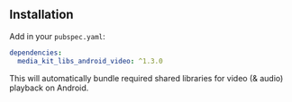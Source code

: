 ## Installation

Add in your `pubspec.yaml`:

```yaml
dependencies:
  media_kit_libs_android_video: ^1.3.0
```

This will automatically bundle required shared libraries for video (& audio) playback on Android.
